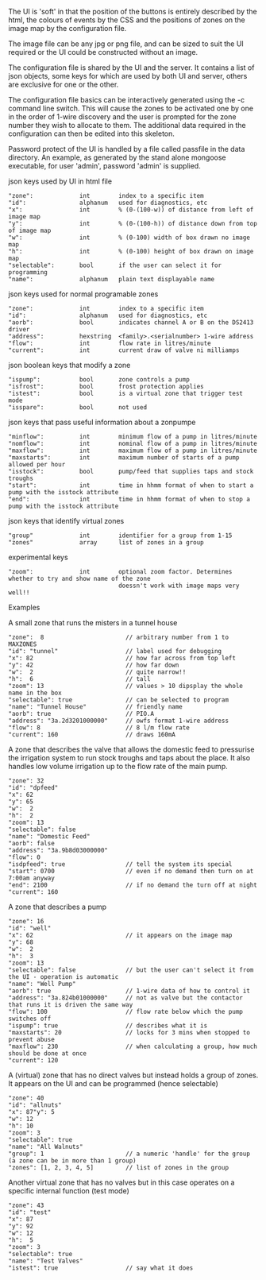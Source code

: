 The UI is 'soft' in that the position of the buttons is entirely described by the html, the
colours of events by the CSS and the positions of zones on the image map by the configuration file.

The image file can be any jpg or png file, and can be sized to suit the UI required or the UI
could be constructed without an image.

The configuration file is shared by the UI and the server. It contains a list of json objects, some
keys for which are used by both UI and server, others are exclusive for one or the other.

The configuration file basics can be interactively generated using the -c command line switch. This
will cause the zones to be activated one by one in the order of 1-wire discovery and the user is
prompted for the zone number they wish to allocate to them. The additional data required in the
configuration can then be edited into this skeleton.

Password protect of the UI is handled by a file called passfile in the data directory. An example,
as generated by the stand alone mongoose executable, for user 'admin', password 'admin' is supplied.

json keys used by UI in html file
```
"zone":             int        index to a specific item
"id":               alphanum   used for diagnostics, etc
"x":                int        % (0-(100-w)) of distance from left of image map
"y":                int        % (0-(100-h)) of distance down from top of image map
"w":                int        % (0-100) width of box drawn no image map
"h":                int        % (0-100) height of box drawn on image map
"selectable":       bool       if the user can select it for programming
"name":             alphanum   plain text displayable name
```

json keys used for normal programable zones
```
"zone":             int        index to a specific item
"id":               alphanum   used for diagnostics, etc
"aorb":             bool       indicates channel A or B on the DS2413 driver
"address":          hexstring  <family>.<serialnumber> 1-wire address
"flow":             int        flow rate in litres/minute
"current":          int        current draw of valve ni milliamps
```

json boolean keys that modify a zone
```
"ispump":           bool       zone controls a pump
"isfrost":          bool       frost protection applies
"istest":           bool       is a virtual zone that trigger test mode
"isspare":          bool       not used
```

json keys that pass useful information about a zonpumpe
```
"minflow":          int        minimum flow of a pump in litres/minute
"nomflow":          int        nominal flow of a pump in litres/minute
"maxflow":          int        maximum flow of a pump in litres/minute
"maxstarts":        int        maximum number of starts of a pump allowed per hour
"isstock":          bool       pump/feed that supplies taps and stock troughs
"start":            int        time in hhmm format of when to start a pump with the isstock attribute
"end":              int        time in hhmm format of when to stop a pump with the isstock attribute
```

json keys that identify virtual zones
```
"group"             int        identifier for a group from 1-15
"zones"             array      list of zones in a group
```

experimental keys
```
"zoom":             int        optional zoom factor. Determines whether to try and show name of the zone
                               doessn't work with image maps very well!!
```


Examples


A small zone that runs the misters in a tunnel house
```
"zone":  8                       // arbitrary number from 1 to MAXZONES
"id": "tunnel"                   // label used for debugging
"x": 82                          // how far across from top left
"y": 42                          // how far down
"w":  2                          // quite narrow!!
"h":  6                          // tall
"zoom": 13                       // values > 10 dipsplay the whole name in the box
"selectable": true               // can be selected to program
"name": "Tunnel House"           // friendly name
"aorb": true                     // PIO.A
"address": "3a.2d3201000000"     // owfs format 1-wire address
"flow": 8                        // 8 l/m flow rate
"current": 160                   // draws 160mA
```

A zone that describes the valve that allows the domestic feed to pressurise the irrigation system to run
stock troughs and taps about the place. It also handles low volume irrigation up to the flow rate of the main pump.
```
"zone": 32
"id": "dpfeed"
"x": 62
"y": 65
"w":  2
"h":  2
"zoom": 13
"selectable": false
"name": "Domestic Feed"
"aorb": false
"address": "3a.9b8d03000000"
"flow": 0
"isdpfeed": true                 // tell the system its special
"start": 0700                    // even if no demand then turn on at 7:00am anyway
"end": 2100                      // if no demand the turn off at night
"current": 160
```

A zone that describes a pump
```
"zone": 16
"id": "well"
"x": 62                          // it appears on the image map 
"y": 68
"w":  2
"h":  3
"zoom": 13
"selectable": false              // but the user can't select it from the UI - operation is automatic
"name": "Well Pump"
"aorb": true                     // 1-wire data of how to control it
"address": "3a.824b01000000"     // not as valve but the contactor that runs it is driven the same way
"flow": 100                      // flow rate below which the pump switches off
"ispump": true                   // describes what it is
"maxstarts": 20                  // locks for 3 mins when stopped to prevent abuse
"maxflow": 230                   // when calculating a group, how much should be done at once
"current": 120
```


A (virtual) zone that has no direct valves but instead holds a group of zones. It appears on the UI and can be programmed
(hence selectable) 
```
"zone": 40
"id": "allnuts"
"x": 87"y": 5
"w": 12
"h": 10
"zoom": 3
"selectable": true
"name": "All Walnuts"
"group": 1                       // a numeric 'handle' for the group (a zone can be in more than 1 group)
"zones": [1, 2, 3, 4, 5]         // list of zones in the group
```

Another virtual zone that has no valves but in this case operates on a specific internal function (test mode)
```
"zone": 43
"id": "test"
"x": 87
"y": 92
"w": 12
"h":  5
"zoom": 3
"selectable": true
"name": "Test Valves"
"istest": true                   // say what it does
```



